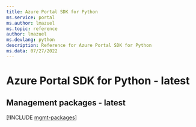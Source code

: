```yaml
---
title: Azure Portal SDK for Python
ms.service: portal
ms.author: lmazuel
ms.topic: reference
author: lmazuel
ms.devlang: python
description: Reference for Azure Portal SDK for Python
ms.data: 07/27/2022
---
```

# Azure Portal SDK for Python - latest

## Management packages - latest
[!INCLUDE [mgmt-packages](portal-mgmt-index.md)]